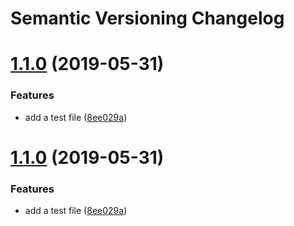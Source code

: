 # Semantic Versioning Changelog

# [1.1.0](https://github.com/hupratt/la_petite_portugaise/compare/v1.0.0...v1.1.0) (2019-05-31)


### Features

* add a test file ([8ee029a](https://github.com/hupratt/la_petite_portugaise/commit/8ee029a))

# [1.1.0](https://github.com/hupratt/la_petite_portugaise/compare/v1.0.0...v1.1.0) (2019-05-31)


### Features

* add a test file ([8ee029a](https://github.com/hupratt/la_petite_portugaise/commit/8ee029a))
